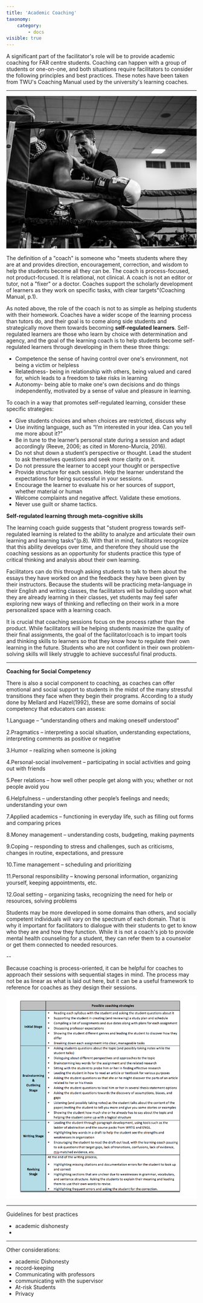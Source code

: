 ```yaml
---
title: 'Academic Coaching'
taxonomy:
    category:
        - docs
visible: true
---
```


A significant part of the facilitator's role will be to provide academic coaching for FAR centre students. Coaching can happen with a group of students or one-on-one, and both situations require facilitators to consider the following principles and best practices. These notes have been taken from TWU's Coaching Manual used by the university's learning coaches.

---

![](image-8.jpeg)

The definition of a "coach" is someone who "meets students where they are at and provides direction, encouragement, correction, and wisdom to help the students become all they can be. The coach is process-focused, not product-focused. It is relational, not clinical. A coach is not an editor or tutor, not a "fixer" or a doctor. Coaches support the scholarly development of learners as they work on specific tasks, with clear targets"(Coaching Manual, p.1).

As noted above, the role of the coach is not to as simple as helping students with their homework. Coaches have a wider scope of the learning process than tutors do, and their goal is to come along side students and strategically move them towards becoming  **self-regulated learners**. Self-regulated learners are those who learn by choice with determination and agency, and the goal of the learning coach is to help students become self-regulated learners through developing in them these three things:

- Competence the sense of having control over one's environment, not being a victim or helpless
- Relatedness- being in relationship with others, being valued and cared for, which leads to a freedom to take risks in learning
- Autonomy- being able to make one's own decisions and do things independently, motivated by a sense of value and pleasure in learning.


To coach in a way that promotes self-regulated learning, consider these specific strategies:

-	Give students choices and when choices are restricted, discuss why
-	Use inviting language, such as “I’m interested in your idea. Can you tell me more about it?”
-	Be in tune to the learner’s personal state during a session and adapt accordingly (Reeve, 2006; as cited in Moreno-Murcia, 2016).
-	Do not shut down a student’s perspective or thought. Lead the student to ask themselves questions and seek more clarity on it.
-	Do not pressure the learner to accept your thought or perspective
-	Provide structure for each session. Help the learner understand the expectations for being successful in your sessions.
-	Encourage the learner to evaluate his or her sources of support, whether material or human
-	Welcome complaints and negative affect. Validate these emotions.
-	Never use guilt or shame tactics.

**Self-regulated learning through meta-cognitive skills**

The learning coach guide suggests that "student progress towards self-regulated learning is related to the ability to analyze and articulate their own learning and learning tasks"(p.8). With that in mind, facilitators recognize that this ability develops over time, and therefore they should use the coaching sessions as an opportunity for students practice this type of critical thinking and analysis about their own learning.

Facilitators can do this through asking students to talk to them about the essays they have worked on and the feedback they have been given by their instructors. Because the students will be practicing meta-language in their English and writing classes, the facilitators will be building upon what they are already learning in their classes, yet students may feel safer exploring new ways of thinking and reflecting on their work in a more personalized space with a learning coach.

It is crucial that coaching sessions focus on the process rather than the product. While facilitators will be helping students maximize the quality of their final assignments, the goal of the facilitator/coach is to impart tools and thinking skills to learners so that they know how to regulate their own learning in the future. Students who are not confident in their own problem-solving skills will likely struggle to achieve successful final products.


----

**Coaching for Social Competency**

There is also a social component to coaching, as coaches can offer emotional and social support to students in the midst of the many stressful transitions they face when they begin their programs. According to a study done by Mellard and Hazel(1992), these are some domains of social competency that educators can assess:

1.Language – “understanding others and making oneself understood”

2.Pragmatics – interpreting a social situation, understanding expectations, interpreting comments as positive or negative

3.Humor – realizing when someone is joking

4.Personal-social involvement – participating in social activities and going out with friends

5.Peer relations – how well other people get along with you; whether or not people avoid you

6.Helpfulness – understanding other people’s feelings and needs; understanding your own

7.Applied academics – functioning in everyday life, such as filling out forms and comparing prices

8.Money management – understanding costs, budgeting, making payments

9.Coping – responding to stress and challenges, such as criticisms, changes in routine, expectations, and pressure

10.Time management – scheduling and prioritizing

11.Personal responsibility – knowing personal information, organizing yourself, keeping appointments, etc.

12.Goal setting – organizing tasks, recognizing the need for help or resources, solving problems

Students may be more developed in some domains than others, and socially competent individuals will vary on the spectrum of each domain. That is why it important for facilitators to dialogue with their students to get to know who they are and how they function. While it is not a coach's job to provide mental health counseling for a student, they can refer them to a counselor or get them connected to needed resources.

--

Because coaching is process-oriented, it can be helpful for coaches to approach their sessions with sequential stages in mind. The process may not be as linear as what is laid out here, but it can be a useful framework to reference for coaches as they design their sessions.

![](new.png)

---

Guidelines for best practices

* academic dishonesty
*

---
Other considerations:
* academic Dishonesty
* record-keeping
* Communicating with professors
* communicating with the supervisor
* At-risk Students
* Privacy
